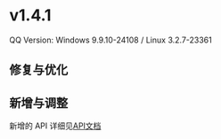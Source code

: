 # v1.4.1

QQ Version: Windows 9.9.10-24108 / Linux 3.2.7-23361

## 修复与优化

## 新增与调整

新增的 API 详细见[API文档](https://napneko.github.io/zh-CN/develop/extends_api)
